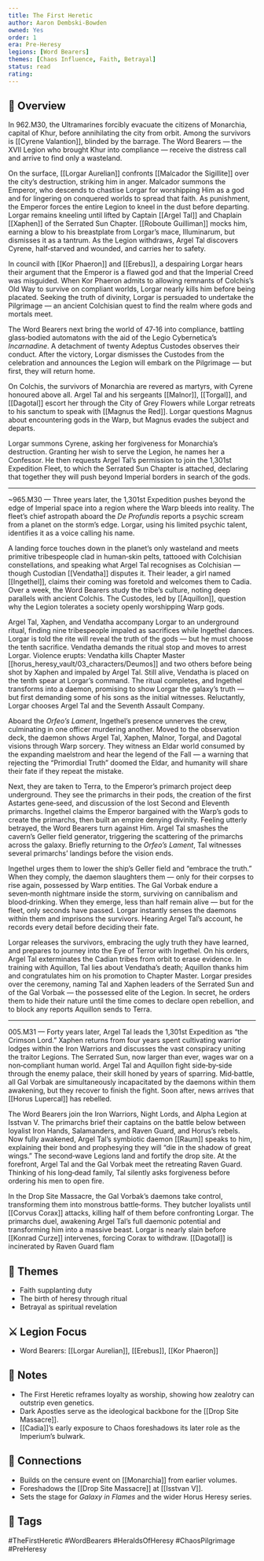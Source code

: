 ```yaml
---
title: The First Heretic
author: Aaron Dembski-Bowden
owned: Yes
order: 1
era: Pre-Heresy
legions: [Word Bearers]
themes: [Chaos Influence, Faith, Betrayal]
status: read
rating:
---
```


## 🧭 Overview

In 962.M30, the Ultramarines forcibly evacuate the citizens of Monarchia, capital of Khur, before annihilating the city from orbit. Among the survivors is [[Cyrene Valantion]], blinded by the barrage. The Word Bearers — the XVII Legion who brought Khur into compliance — receive the distress call and arrive to find only a wasteland.

On the surface, [[Lorgar Aurelian]] confronts [[Malcador the Sigillite]] over the city’s destruction, striking him in anger. Malcador summons the Emperor, who descends to chastise Lorgar for worshipping Him as a god and for lingering on conquered worlds to spread that faith. As punishment, the Emperor forces the entire Legion to kneel in the dust before departing. Lorgar remains kneeling until lifted by Captain [[Argel Tal]] and Chaplain [[Xaphen]] of the Serrated Sun Chapter. [[Roboute Guilliman]] mocks him, earning a blow to his breastplate from Lorgar’s mace, Illuminarum, but dismisses it as a tantrum. As the Legion withdraws, Argel Tal discovers Cyrene, half‑starved and wounded, and carries her to safety.

In council with [[Kor Phaeron]] and [[Erebus]], a despairing Lorgar hears their argument that the Emperor is a flawed god and that the Imperial Creed was misguided. When Kor Phaeron admits to allowing remnants of Colchis’s Old Way to survive on compliant worlds, Lorgar nearly kills him before being placated. Seeking the truth of divinity, Lorgar is persuaded to undertake the Pilgrimage — an ancient Colchisian quest to find the realm where gods and mortals meet.

The Word Bearers next bring the world of 47‑16 into compliance, battling glass‑bodied automatons with the aid of the Legio Cybernetica’s *Incarnadine*. A detachment of twenty Adeptus Custodes observes their conduct. After the victory, Lorgar dismisses the Custodes from the celebration and announces the Legion will embark on the Pilgrimage — but first, they will return home.

On Colchis, the survivors of Monarchia are revered as martyrs, with Cyrene honoured above all. Argel Tal and his sergeants [[Malnor]], [[Torgal]], and [[Dagotal]] escort her through the City of Grey Flowers while Lorgar retreats to his sanctum to speak with [[Magnus the Red]]. Lorgar questions Magnus about encountering gods in the Warp, but Magnus evades the subject and departs.

Lorgar summons Cyrene, asking her forgiveness for Monarchia’s destruction. Granting her wish to serve the Legion, he names her a Confessor. He then requests Argel Tal’s permission to join the 1,301st Expedition Fleet, to which the Serrated Sun Chapter is attached, declaring that together they will push beyond Imperial borders in search of the gods.

---

~965.M30 — Three years later, the 1,301st Expedition pushes beyond the edge of Imperial space into a region where the Warp bleeds into reality. The fleet’s chief astropath aboard the *De Profundis* reports a psychic scream from a planet on the storm’s edge. Lorgar, using his limited psychic talent, identifies it as a voice calling his name.

A landing force touches down in the planet’s only wasteland and meets primitive tribespeople clad in human‑skin pelts, tattooed with Colchisian constellations, and speaking what Argel Tal recognises as Colchisian — though Custodian [[Vendatha]] disputes it. Their leader, a girl named [[Ingethel]], claims their coming was foretold and welcomes them to Cadia. Over a week, the Word Bearers study the tribe’s culture, noting deep parallels with ancient Colchis. The Custodes, led by [[Aquillon]], question why the Legion tolerates a society openly worshipping Warp gods.

Argel Tal, Xaphen, and Vendatha accompany Lorgar to an underground ritual, finding nine tribespeople impaled as sacrifices while Ingethel dances. Lorgar is told the rite will reveal the truth of the gods — but he must choose the tenth sacrifice. Vendatha demands the ritual stop and moves to arrest Lorgar. Violence erupts: Vendatha kills Chapter Master [[horus_heresy_vault/03_characters/Deumos]] and two others before being shot by Xaphen and impaled by Argel Tal. Still alive, Vendatha is placed on the tenth spear at Lorgar’s command. The ritual completes, and Ingethel transforms into a daemon, promising to show Lorgar the galaxy’s truth — but first demanding some of his sons as the initial witnesses. Reluctantly, Lorgar chooses Argel Tal and the Seventh Assault Company.

Aboard the *Orfeo’s Lament*, Ingethel’s presence unnerves the crew, culminating in one officer murdering another. Moved to the observation deck, the daemon shows Argel Tal, Xaphen, Malnor, Torgal, and Dagotal visions through Warp sorcery. They witness an Eldar world consumed by the expanding maelstrom and hear the legend of the Fall — a warning that rejecting the “Primordial Truth” doomed the Eldar, and humanity will share their fate if they repeat the mistake.

Next, they are taken to Terra, to the Emperor’s primarch project deep underground. They see the primarchs in their pods, the creation of the first Astartes gene‑seed, and discussion of the lost Second and Eleventh primarchs. Ingethel claims the Emperor bargained with the Warp’s gods to create the primarchs, then built an empire denying divinity. Feeling utterly betrayed, the Word Bearers turn against Him. Argel Tal smashes the cavern’s Geller field generator, triggering the scattering of the primarchs across the galaxy. Briefly returning to the *Orfeo’s Lament*, Tal witnesses several primarchs’ landings before the vision ends.

Ingethel urges them to lower the ship’s Geller field and “embrace the truth.” When they comply, the daemon slaughters them — only for their corpses to rise again, possessed by Warp entities. The Gal Vorbak endure a seven‑month nightmare inside the storm, surviving on cannibalism and blood‑drinking. When they emerge, less than half remain alive — but for the fleet, only seconds have passed. Lorgar instantly senses the daemons within them and imprisons the survivors. Hearing Argel Tal’s account, he records every detail before deciding their fate.

Lorgar releases the survivors, embracing the ugly truth they have learned, and prepares to journey into the Eye of Terror with Ingethel. On his orders, Argel Tal exterminates the Cadian tribes from orbit to erase evidence. In training with Aquillon, Tal lies about Vendatha’s death; Aquillon thanks him and congratulates him on his promotion to Chapter Master. Lorgar presides over the ceremony, naming Tal and Xaphen leaders of the Serrated Sun and of the Gal Vorbak — the possessed elite of the Legion. In secret, he orders them to hide their nature until the time comes to declare open rebellion, and to block any reports Aquillon sends to Terra.

---

005.M31 — Forty years later, Argel Tal leads the 1,301st Expedition as “the Crimson Lord.” Xaphen returns from four years spent cultivating warrior lodges within the Iron Warriors and discusses the vast conspiracy uniting the traitor Legions. The Serrated Sun, now larger than ever, wages war on a non‑compliant human world. Argel Tal and Aquillon fight side‑by‑side through the enemy palace, their skill honed by years of sparring. Mid‑battle, all Gal Vorbak are simultaneously incapacitated by the daemons within them awakening, but they recover to finish the fight. Soon after, news arrives that [[Horus Lupercal]] has rebelled.

The Word Bearers join the Iron Warriors, Night Lords, and Alpha Legion at Isstvan V. The primarchs brief their captains on the battle below between loyalist Iron Hands, Salamanders, and Raven Guard, and Horus’s rebels. Now fully awakened, Argel Tal’s symbiotic daemon [[Raum]] speaks to him, explaining their bond and prophesying they will “die in the shadow of great wings.” The second‑wave Legions land and fortify the drop site. At the forefront, Argel Tal and the Gal Vorbak meet the retreating Raven Guard. Thinking of his long‑dead family, Tal silently asks forgiveness before ordering his men to open fire.

In the Drop Site Massacre, the Gal Vorbak’s daemons take control, transforming them into monstrous battle‑forms. They butcher loyalists until [[Corvus Corax]] attacks, killing half of them before confronting Lorgar. The primarchs duel, awakening Argel Tal’s full daemonic potential and transforming him into a massive beast. Lorgar is nearly slain before [[Konrad Curze]] intervenes, forcing Corax to withdraw. [[Dagotal]] is incinerated by Raven Guard flam

## 🧠 Themes
- Faith supplanting duty  
- The birth of heresy through ritual  
- Betrayal as spiritual revelation  

## ⚔️ Legion Focus
- Word Bearers: [[Lorgar Aurelian]], [[Erebus]], [[Kor Phaeron]]  

## 📝 Notes
- The First Heretic reframes loyalty as worship, showing how zealotry can outstrip even genetics.  
- Dark Apostles serve as the ideological backbone for the [[Drop Site Massacre]].  
- [[Cadia]]’s early exposure to Chaos foreshadows its later role as the Imperium’s bulwark.

## 🔗 Connections
- Builds on the censure event on [[Monarchia]] from earlier volumes.  
- Foreshadows the [[Drop Site Massacre]] at [[Isstvan V]].  
- Sets the stage for *Galaxy in Flames* and the wider Horus Heresy series.

## 🧩 Tags
#TheFirstHeretic #WordBearers #HeraldsOfHeresy #ChaosPilgrimage #PreHeresy  